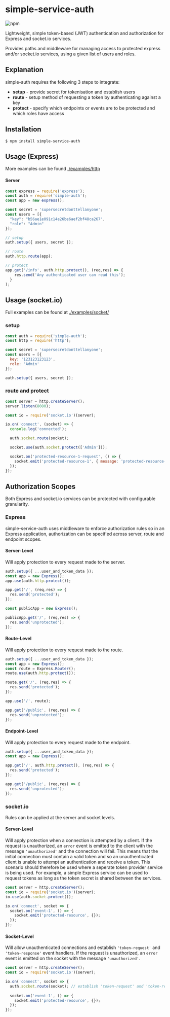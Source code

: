 # simple-service-auth

![npm](https://img.shields.io/npm/v/simple-service-auth.svg?style=flat-square)

Lightweight, simple token-based (JWT) authentication and authorization for Express and socket.io services.

Provides paths and middleware for managing access to protected express and/or socket.io services, using a given list of users and roles.

## Explanation
simple-auth requires the following 3 steps to integrate:

- **setup** - provide secret for tokenisation and establish users
- **route** - setup method of requesting a token by authenticating against a key
- **protect** - specify which endpoints or events are to be protected and which roles have access

## Installation
```
$ npm install simple-service-auth
```

## Usage (Express)

More examples can be found [./examples/http](./examples/http)

#### Server
```javascript
const express = require('express');
const auth = require('simple-auth');
const app = new express();

const secret = 'supersecretdonttellanyone';
const users = [{
  "key": "b56ae1e091c14e26be6aef2bf48ca267",
  "role": "Admin"
}];

// setup
auth.setup({ users, secret });

// route
auth.http.route(app);

// protect
app.get('/info', auth.http.protect(), (req,res) => {
    res.send('Any authenticated user can read this');
  }
);
```

## Usage (socket.io)

Full examples can be found at [./examples/socket/](./examples/socket/)

### setup

```javascript
const auth = require('simple-auth');
const http = require('http');

const secret = 'supersecretdonttellanyone';
const users = [{
  key: '123123123123',
  role: 'Admin'
}];

auth.setup({ users, secret });
```

### route and protect

```javascript
const server = http.createServer();
server.listen(8080);

const io = require('socket.io')(server);

io.on('connect', (socket) => {
  console.log('connected');

  auth.socket.route(socket);

  socket.use(auth.socket.protect(['Admin']));

  socket.on('protected-resource-1-request', () => {
    socket.emit('protected-resource-1', { message: 'protected-resource-1'});
  });
});
```

## Authorization Scopes

Both Express and socket.io services can be protected with configurable granularity.

### Express

simple-service-auth uses middleware to enforce authorization rules so in an Express application, authorization can be specified across server, route and endpoint scopes.

#### Server-Level
Will apply protection to every request made to the server.
```javascript
auth.setup({ ...user_and_token_data });
const app = new Express();
app.use(auth.http.protect());

app.get('/', (req,res) => {
  res.send('protected');
});

const publicApp = new Express();

publicApp.get('/', (req,res) => {
  res.send('unprotected');
});
```

#### Route-Level
Will apply protection to every request made to the route.
```javascript
auth.setup({ ...user_and_token_data });
const app = new Express();
const route = Express.Router();
route.use(auth.http.protect());

route.get('/', (req,res) => {
  res.send('protected');
});

app.use('/', route);

app.get('/public', (req,res) => {
  res.send('unprotected');
});
```

#### Endpoint-Level
Will apply protection to every request made to the endpoint.
```javascript
auth.setup({ ...user_and_token_data });
const app = new Express();

app.get('/', auth.http.protect(), (req,res) => {
  res.send('protected');
});

app.get('/public', (req,res) => {
  res.send('unprotected');
});
```

### socket.io

Rules can be applied at the server and socket levels.

#### Server-Level
Will apply protection when a connection is attempted by a client.  If the request is unauthorized, an `error` event is emitted to the client with the message `'unauthorized'` and the connection will fail.  This means that the initial connection must contain a valid token and so an unauthenticated client is unable to attempt an authentication and receive a token.  This scenario should therefore be used where a seperate token provider service is being used.  For example, a simple Express service can be used to request tokens as long as the token secret is shared between the services.
```javascript
const server = http.createServer();
const io = require('socket.io')(server);
io.use(auth.socket.protect());

io.on('connect', socket => {
  socket.on('event-1', () => {
    socket.emit('protected-resource', {});
  });
});
```

#### Socket-Level
Will allow unauthenticated connections and establish `'token-request'` and `'token-response'` event handlers.  If the request is unauthorized, an `error` event is emitted on the socket with the message `'unauthorized'`.
```javascript
const server = http.createServer();
const io = require('socket.io')(server);

io.on('connect', socket => {
  auth.socket.route(socket); // establish 'token-request' and 'token-response' handlers
  
  socket.on('event-1', () => {
    socket.emit('protected-resource', {});
  });
});
```
